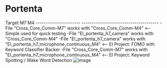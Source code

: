 # Portenta

Target            M7                                         M4
         ----------------------                --------------------------------------
-File    "Cross_Core_Comm-M7"     works with          "Cross_Core_Comm-M4"                <-- Simple used for quick testing
-File   "EI_portenta_h7_camera"   works with          "Cross_Core_Comm-M4" 
-File   "EI_portenta_h7_camera"   works with   "EI_portenta_h7_microphone_continuous_M4"  <-- EI Project: FOMO with Keyword Classifier Backer
-File   "Cross_Core_Comm-M7"      works with   "EI_portenta_h7_microphone_continuous_M4"  <-- EI Project: Keyword Spotting / Wake Word Detection
![image](https://user-images.githubusercontent.com/92460732/175698979-7667b859-01c5-4a37-82a4-322a24ce3164.png)

